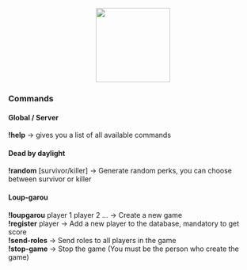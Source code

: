 <p align="center"> 
<img src="https://media.discordapp.net/attachments/453638831481290769/453871226360692738/botbot.png?width=599&height=630" width="150">
</p>

### Commands

#### Global / Server

**!help** → gives you a list of all available commands 

#### Dead by daylight

**!random** [survivor/killer] → Generate random perks, you can choose between survivor or killer

#### Loup-garou

**!loupgarou** player 1 player 2 ... → Create a new game<br />
**!register** player → Add a new player to the database, mandatory to get score<br />
**!send-roles** → Send roles to all players in the game<br />
**!stop-game** → Stop the game (You must be the person who create the game)

